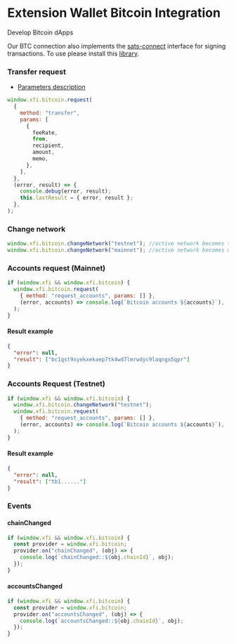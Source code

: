 # Extension Wallet Bitcoin Integration

Develop Bitcoin dApps

Our BTC connection also implements the [sats-connect](https://docs.xverse.app/sats-connect/) interface for signing transactions. To use please install this [library](https://www.npmjs.com/package/@xdefi/btc-connect).

### Transfer request

- [Parameters description](./extension-detect-xdefi-providers#request-parameters-description)

```javascript
window.xfi.bitcoin.request(
  {
    method: "transfer",
    params: [
      {
        feeRate,
        from,
        recipient,
        amount,
        memo,
      },
    ],
  },
  (error, result) => {
    console.debug(error, result);
    this.lastResult = { error, result };
  },
);
```

### Change network

```javascript
window.xfi.bitcoin.changeNetwork("testnet"); //active network becomes testnet
window.xfi.bitcoin.changeNetwork("mainnet"); //active network becomes mainnet
```

### Accounts request (Mainnet)

```javascript
if (window.xfi && window.xfi.bitcoin) {
  window.xfi.bitcoin.request(
    { method: "request_accounts", params: [] },
    (error, accounts) => console.log(`Bitcoin accounts ${accounts}`),
  );
}
```

#### Result example

```json
{
  "error": null,
  "result": ["bc1qst9xyekxekaep7tk4wd7lmrwdyc9laqngx5qpr"]
}
```

### Accounts Request (Testnet)

```javascript
if (window.xfi && window.xfi.bitcoin) {
  window.xfi.bitcoin.changeNetwork("testnet");
  window.xfi.bitcoin.request(
    { method: "request_accounts", params: [] },
    (error, accounts) => console.log(`Bitcoin accounts ${accounts}`),
  );
}
```

#### Result example

```json
{
  "error": null,
  "result": ["tb1......"]
}
```

### Events

#### chainChanged

```javascript
if (window.xfi && window.xfi.bitcoin) {
  const provider = window.xfi.bitcoin;
  provider.on("chainChanged", (obj) => {
    console.log(`chainChanged::${obj.chainId}`, obj);
  });
}
```

#### accountsChanged

```javascript
if (window.xfi && window.xfi.bitcoin) {
  const provider = window.xfi.bitcoin;
  provider.on("accountsChanged", (obj) => {
    console.log(`accountsChanged::${obj.chainId}`, obj);
  });
}
```
